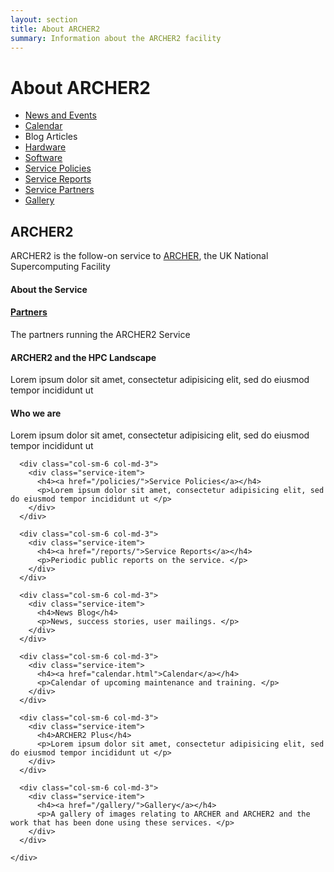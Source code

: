 ```yaml
---
layout: section
title: About ARCHER2 
summary: Information about the ARCHER2 facility
---
```


# About ARCHER2 #


* [News and Events](./news-events/)
* [Calendar](./calendar.html)
* Blog Articles
* [Hardware](./hardware.html)
* [Software](./software/)
* [Service Policies](./policies/)
* [Service Reports](./reports)
* [Service Partners](./partners.html)
* [Gallery](./gallery/)


<!-- Service Start -->
<section id="service">
  <div class="container">
    <div class="row">
      <div class="section-title">
        <h2>ARCHER2</h2>
        <p>ARCHER2 is the follow-on service to <a href="http://archer.ac.uk">ARCHER</a>, the UK National Supercomputing Facility</p>
      </div>
    </div>
    <div class="row ">
      <div class="col-sm-6 col-md-3">
        <div class="service-item">
          <h4>About the Service</h4>
          <p> </p>
        </div>
      </div>
      <div class="col-sm-6 col-md-3">
        <div class="service-item">
          <h4><a href="partners.html">Partners</a></h4>
          <p>The partners running the ARCHER2 Service </p>
        </div>
      </div>
      <div class="col-sm-6 col-md-3">
        <div class="service-item">
          <h4>ARCHER2 and the HPC Landscape</h4>
          <p>Lorem ipsum dolor sit amet, consectetur adipisicing elit, sed do eiusmod tempor incididunt ut </p>
        </div>
      </div>
      <div class="col-sm-6 col-md-3">
        <div class="service-item">
          <h4>Who we are</h4>
          <p>Lorem ipsum dolor sit amet, consectetur adipisicing elit, sed do eiusmod tempor incididunt ut </p>
        </div>
      </div>

      <div class="col-sm-6 col-md-3">
        <div class="service-item">
          <h4><a href="/policies/">Service Policies</a></h4>
          <p>Lorem ipsum dolor sit amet, consectetur adipisicing elit, sed do eiusmod tempor incididunt ut </p>
        </div>
      </div>

      <div class="col-sm-6 col-md-3">
        <div class="service-item">
          <h4><a href="/reports/">Service Reports</a></h4>
          <p>Periodic public reports on the service. </p>
        </div>
      </div>

      <div class="col-sm-6 col-md-3">
        <div class="service-item">
          <h4>News Blog</h4>
          <p>News, success stories, user mailings. </p>
        </div>
      </div>

      <div class="col-sm-6 col-md-3">
        <div class="service-item">
          <h4><a href="calendar.html">Calendar</a></h4>
          <p>Calendar of upcoming maintenance and training. </p>
        </div>
      </div>

      <div class="col-sm-6 col-md-3">
        <div class="service-item">
          <h4>ARCHER2 Plus</h4>
          <p>Lorem ipsum dolor sit amet, consectetur adipisicing elit, sed do eiusmod tempor incididunt ut </p>
        </div>
      </div>

      <div class="col-sm-6 col-md-3">
        <div class="service-item">
          <h4><a href="/gallery/">Gallery</a></h4>
          <p>A gallery of images relating to ARCHER and ARCHER2 and the work that has been done using these services. </p>
        </div>
      </div>

    </div>
  </div>
</section>